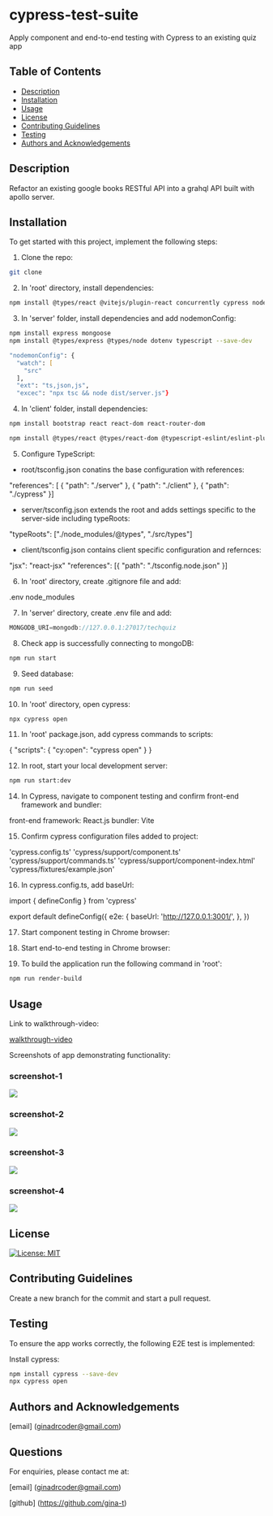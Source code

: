 # cypress-test-suite

Apply component and end-to-end testing with Cypress to an existing quiz app

## Table of Contents

- [Description](#description)
- [Installation](#installation)
- [Usage](#usage)
- [License](#license)
- [Contributing Guidelines](#contributing-guidelines)
- [Testing](#testing)
- [Authors and Acknowledgements](#authors-and-acknowledgements)

## Description

Refactor an existing google books RESTful API into a grahql API built with apollo server.

## Installation

To get started with this project, implement the following steps:

1. Clone the repo:

```zsh
git clone

```

2. In 'root' directory, install dependencies:

```zsh
npm install @types/react @vitejs/plugin-react concurrently cypress nodemon react react-dom react-router-dom typescript vitest wait-on --save-dev
```

3. In 'server' folder, install dependencies and add nodemonConfig:

```zsh
npm install express mongoose
npm install @types/express @types/node dotenv typescript --save-dev

"nodemonConfig": {
  "watch": [
    "src"
  ],
  "ext": "ts,json,js",
  "excec": "npx tsc && node dist/server.js"}
```

4. In 'client' folder, install dependencies:

```zsh
npm install bootstrap react react-dom react-router-dom

npm install @types/react @types/react-dom @typescript-eslint/eslint-plugin @typescript-eslint/parser @vitejs/plugin-react eslint eslint-plugin-react-hooks eslint-plugin-react-refresh typescript vite --save-dev
```

5. Configure TypeScript:

- root/tsconfig.json conatins the base configuration with references:

"references": [
{
"path": "./server"
},
{
"path": "./client"
},
{
"path": "./cypress"
}]

- server/tsconfig.json extends the root and adds settings specific to the server-side including typeRoots:

"typeRoots": ["./node_modules/@types", "./src/types"]

- client/tsconfig.json contains client specific configuration and refernces:

"jsx": "react-jsx"
"references": [{ "path": "./tsconfig.node.json" }]

6. In 'root' directory, create .gitignore file and add:

.env
node_modules

7. In 'server' directory, create .env file and add:

```javascript
MONGODB_URI=mongodb://127.0.0.1:27017/techquiz

```
8. Check app is successfully connecting to mongoDB:

```zsh
npm run start
```
9. Seed database:

```zsh
npm run seed
```

10. In 'root' directory, open cypress:

```zsh
npx cypress open
```

11. In 'root' package.json, add cypress commands to scripts:

{
"scripts": {
"cy:open": "cypress open"
}
}

12. In root, start your local development server:

```zsh
npm run start:dev
```

14. In Cypress, navigate to component testing and confirm front-end framework and bundler:

front-end framework: React.js
bundler: Vite

15. Confirm cypress configuration files added to project:

'cypress.config.ts'
'cypress/support/component.ts'
'cypress/support/commands.ts'
'cypress/support/component-index.html'
'cypress/fixtures/example.json'

16. In cypress.config.ts, add baseUrl:

import { defineConfig } from 'cypress'

export default defineConfig({
  e2e: {
    baseUrl: 'http://127.0.0.1:3001/',
  },
})

17. Start component testing in Chrome browser:

18. Start end-to-end testing in Chrome browser:

19. To build the application run the following command in 'root':

```zsh
npm run render-build
```

## Usage

Link to walkthrough-video:

[walkthrough-video]()

Screenshots of app demonstrating functionality:

### screenshot-1

![](./client/src/assets/screenshot-1.png)

### screenshot-2

![](./client/src/assets/screenshot-2.png)

### screenshot-3

![](./client/src/assets/screenshot-3.png)

### screenshot-4

![](./client/src/assets/screenshot-4.png)

## License

[![License: MIT](https://img.shields.io/badge/License-MIT-yellow.svg)](https://opensource.org/licenses/MIT)

## Contributing Guidelines

Create a new branch for the commit and start a pull request.

## Testing

To ensure the app works correctly, the following E2E test is implemented:

Install cypress:

```zsh
npm install cypress --save-dev
npx cypress open
```

## Authors and Acknowledgements

[email] (ginadrcoder@gmail.com)

## Questions

For enquiries, please contact me at:

[email] (ginadrcoder@gmail.com)

[github] (https://github.com/gina-t)
